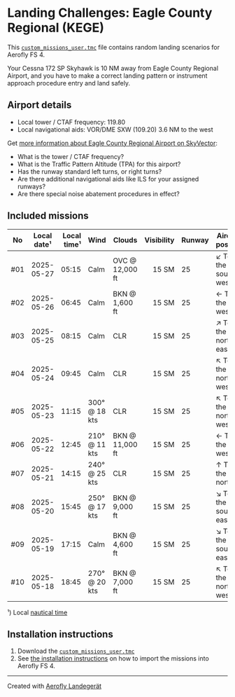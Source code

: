# Landing Challenges: Eagle County Regional (KEGE)

This [`custom_missions_user.tmc`](missions/custom_missions_user.tmc) file contains random landing scenarios for Aerofly FS 4.

Your Cessna 172 SP Skyhawk is 10 NM away from Eagle County Regional Airport, and you have to make a correct landing pattern or instrument approach procedure entry and land safely.

## Airport details

- Local tower / CTAF frequency: 119.80
- Local navigational aids: VOR/DME SXW (109.20) 3.6 NM to the west

Get [more information about Eagle County Regional Airport on SkyVector](https://skyvector.com/airport/KEGE):

- What is the tower / CTAF frequency?
- What is the Traffic Pattern Altitude (TPA) for this airport?
- Has the runway standard left turns, or right turns?
- Are there additional navigational aids like ILS for your assigned runways?
- Are there special noise abatement procedures in effect?

## Included missions

| No  | Local date¹ | Local time¹ | Wind          | Clouds          | Visibility | Runway | Aircraft position   |
| :-: | ----------- | ----------: | ------------- | --------------- | ---------: | ------ | ------------------- |
| #01 | 2025-05-27  |       05:15 | Calm          | OVC @ 12,000 ft |      15 SM | 25     | ↙ To the south-west |
| #02 | 2025-05-26  |       06:45 | Calm          | BKN @ 1,600 ft  |      15 SM | 25     | ← To the west       |
| #03 | 2025-05-25  |       08:15 | Calm          | CLR             |      15 SM | 25     | ↗ To the north-east |
| #04 | 2025-05-24  |       09:45 | Calm          | CLR             |      15 SM | 25     | ↖ To the north-west |
| #05 | 2025-05-23  |       11:15 | 300° @ 18 kts | CLR             |      15 SM | 25     | ↖ To the north-west |
| #06 | 2025-05-22  |       12:45 | 210° @ 11 kts | BKN @ 11,000 ft |      15 SM | 25     | ← To the west       |
| #07 | 2025-05-21  |       14:15 | 240° @ 25 kts | CLR             |      15 SM | 25     | ↑ To the north      |
| #08 | 2025-05-20  |       15:45 | 250° @ 17 kts | BKN @ 9,000 ft  |      15 SM | 25     | ↘ To the south-east |
| #09 | 2025-05-19  |       17:15 | Calm          | BKN @ 4,600 ft  |      15 SM | 25     | ↘ To the south-east |
| #10 | 2025-05-18  |       18:45 | 270° @ 20 kts | BKN @ 7,000 ft  |      15 SM | 25     | ↖ To the north-west |

¹) Local [nautical time](https://en.wikipedia.org/wiki/Nautical_time)

## Installation instructions

1. Download the [`custom_missions_user.tmc`](missions/custom_missions_user.tmc)
2. See [the installation instructions](https://fboes.github.io/aerofly-missions/docs/generic-installation.html) on how to import the missions into Aerofly FS 4.

---

Created with [Aerofly Landegerät](https://github.com/fboes/aerofly-patterns)
